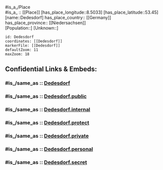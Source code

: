 ﻿---
confidential: public
isDeleted: false
location:
- 53.45
- 8.5033
mapmarker: city
mapzoom:
- 7
- 12
SpocWebEntityId: 29733
tags:
- geo/City
type: City
---

#is_a_/Place  
#is_a_ :: [[Place]] 
[has_place_longitude::8.5033] 
[has_place_latitude::53.45] 
[name::Dedesdorf] 
has_place_country:: [[Germany]]  
has_place_province:: [[Niedersachsen]]  
[Population::] 
[Unknown::] 


```leaflet
id: Dedesdorf
coordinates: [[Dedesdorf]] 
markerFile: [[Dedesdorf]] 
defaultZoom: 11 
maxZoom: 18
```


## Confidential Links & Embeds: 

### #is_/same_as :: [Dedesdorf](/_Standards/Earth/Continent/Europe/Europe~Central/Germany/Germany~West/Niedersachsen/counties~Niedersachsen/Cuxhaven/cities~Cuxhaven/Loxstedt/boroughs~Loxstedt/Dedesdorf.md) 

### #is_/same_as :: [Dedesdorf.public](/_public/Earth/Continent/Europe/Europe~Central/Germany/Germany~West/Niedersachsen/counties~Niedersachsen/Cuxhaven/cities~Cuxhaven/Loxstedt/boroughs~Loxstedt/Dedesdorf.public.md) 

### #is_/same_as :: [Dedesdorf.internal](/_internal/Earth/Continent/Europe/Europe~Central/Germany/Germany~West/Niedersachsen/counties~Niedersachsen/Cuxhaven/cities~Cuxhaven/Loxstedt/boroughs~Loxstedt/Dedesdorf.internal.md) 

### #is_/same_as :: [Dedesdorf.protect](/_protect/Earth/Continent/Europe/Europe~Central/Germany/Germany~West/Niedersachsen/counties~Niedersachsen/Cuxhaven/cities~Cuxhaven/Loxstedt/boroughs~Loxstedt/Dedesdorf.protect.md) 

### #is_/same_as :: [Dedesdorf.private](/_private/Earth/Continent/Europe/Europe~Central/Germany/Germany~West/Niedersachsen/counties~Niedersachsen/Cuxhaven/cities~Cuxhaven/Loxstedt/boroughs~Loxstedt/Dedesdorf.private.md) 

### #is_/same_as :: [Dedesdorf.personal](/_personal/Earth/Continent/Europe/Europe~Central/Germany/Germany~West/Niedersachsen/counties~Niedersachsen/Cuxhaven/cities~Cuxhaven/Loxstedt/boroughs~Loxstedt/Dedesdorf.personal.md) 

### #is_/same_as :: [Dedesdorf.secret](/_secret/Earth/Continent/Europe/Europe~Central/Germany/Germany~West/Niedersachsen/counties~Niedersachsen/Cuxhaven/cities~Cuxhaven/Loxstedt/boroughs~Loxstedt/Dedesdorf.secret.md)


